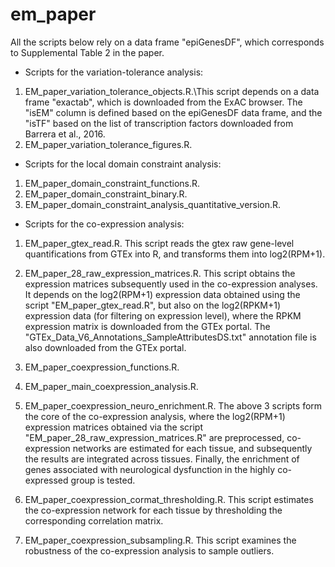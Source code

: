 # em_paper
All the scripts below rely on a data frame "epiGenesDF", which corresponds to Supplemental Table 2 in the paper.

* Scripts for the variation-tolerance analysis:
1. EM_paper_variation_tolerance_objects.R.\This script depends on a data frame "exactab", which is downloaded from the ExAC browser. The "isEM" column is defined based on the epiGenesDF data frame, and the "isTF" based on the list of transcription factors downloaded from Barrera et al., 2016.
2. EM_paper_variation_tolerance_figures.R. 

* Scripts for the local domain constraint analysis:
1. EM_paper_domain_constraint_functions.R. 
2. EM_paper_domain_constraint_binary.R. 
3. EM_paper_domain_constraint_analysis_quantitative_version.R. 

* Scripts for the co-expression analysis:

1. EM_paper_gtex_read.R. 
This script reads the gtex raw gene-level quantifications from GTEx into R, and transforms them into log2(RPM+1).
2. EM_paper_28_raw_expression_matrices.R. 
This script obtains the expression matrices subsequently used in the co-expression analyses. It depends on the log2(RPM+1) expression data obtained using the script "EM_paper_gtex_read.R", but also on the log2(RPKM+1) expression data (for filtering on expression level), where the RPKM expression matrix is downloaded from the GTEx portal. The "GTEx_Data_V6_Annotations_SampleAttributesDS.txt" annotation file is also downloaded from the GTEx portal.

3. EM_paper_coexpression_functions.R. 
4. EM_paper_main_coexpression_analysis.R. 
5. EM_paper_coexpression_neuro_enrichment.R. 
The above 3 scripts form the core of the co-expression analysis, where the log2(RPM+1) expression matrices obtained via the script "EM_paper_28_raw_expression_matrices.R" are preprocessed, co-expression networks are estimated for each tissue, and subsequently the results are integrated across tissues. Finally, the enrichment of genes associated with neurological dysfunction in the highly co-expressed group is tested.

6. EM_paper_coexpression_cormat_thresholding.R. 
This script estimates the co-expression network for each tissue by thresholding the corresponding correlation matrix.
7. EM_paper_coexpression_subsampling.R. 
This script examines the robustness of the co-expression analysis to sample outliers.







